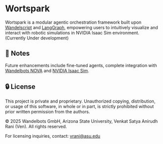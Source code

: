 # Wortspark

Wortspark is a modular agentic orchestration framework built upon [Wandelscript](https://github.com/wandelbotsgmbh/wandelscript) and [LangGraph](https://github.com/langchain-ai/langgraph), empowering users to intuitively visualize and interact with robotic simulations in NVIDIA Isaac Sim environment. (Currently Under development)

## 📌 Notes

Future enhancements include fine-tuned agents, complete integration with [Wandelbots NOVA](https://www.wandelbots.com/) and [NVIDIA Isaac Sim](https://developer.nvidia.com/isaac/sim).

## 🔒 License

This project is private and proprietary. Unauthorized copying, distribution, or usage of this software, in whole or in part, is strictly prohibited without prior written permission from the authors.

© 2025 Wandelbots GmbH, Arizona State University, Venkat Satya Anirudh Rani (Ven). All rights reserved.

For licensing inquiries, contact: vrani@asu.edu

